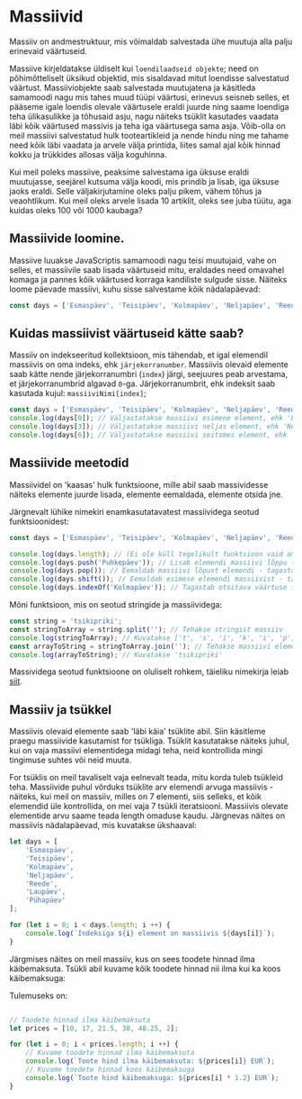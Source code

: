 # Massiivid

Massiiv on andmestruktuur, mis võimaldab salvestada ühe muutuja alla palju erinevaid väärtuseid.

Massiive kirjeldatakse üldiselt kui `loendilaadseid objekte`; need on põhimõtteliselt üksikud objektid, mis sisaldavad mitut loendisse salvestatud väärtust. Massiiviobjekte saab salvestada muutujatena ja käsitleda samamoodi nagu mis tahes muud tüüpi väärtusi, erinevus seisneb selles, et pääseme igale loendis olevale väärtusele eraldi juurde ning saame loendiga teha ülikasulikke ja tõhusaid asju, nagu näiteks tsüklit kasutades vaadata läbi kõik väärtused massivis ja teha iga väärtusega sama asja. Võib-olla on meil massiivi salvestatud hulk tooteartikleid ja nende hindu ning me tahame need kõik läbi vaadata ja arvele välja printida, liites samal ajal kõik hinnad kokku ja trükkides allosas välja koguhinna.

Kui meil poleks massiive, peaksime salvestama iga üksuse eraldi muutujasse, seejärel kutsuma välja koodi, mis prindib ja lisab, iga üksuse jaoks eraldi. Selle väljakirjutamine oleks palju pikem, vähem tõhus ja veaohtlikum. Kui meil oleks arvele lisada 10 artiklit, oleks see juba tüütu, aga kuidas oleks 100 või 1000 kaubaga?

## Massiivide loomine.

Massiive luuakse JavaScriptis samamoodi nagu teisi muutujaid, vahe on selles, et massiivile saab lisada väärtuseid mitu, eraldades need omavahel komaga ja pannes kõik väärtused korraga kandiliste sulgude sisse. Näiteks loome päevade massiivi, kuhu sisse salvestame kõik nädalapäevad:

```javascript
const days = ['Esmaspäev', 'Teisipäev', 'Kolmapäev', 'Neljapäev', 'Reede', 'Laupäev', 'Pühapäev'];
```

## Kuidas massiivist väärtuseid kätte saab?

Massiiv on indekseeritud kollektsioon, mis tähendab, et igal elemendil massiivis on oma indeks, ehk `järjekorranumber`.
Massiivis olevaid elemente saab kätte nende järjekorranumbri (`index`) järgi, seejuures peab arvestama, et järjekorranumbrid algavad `0`-ga. Järjekorranumbrit, ehk indeksit saab kasutada kujul: `massiiviNimi[index]`;

```javascript
const days = ['Esmaspäev', 'Teisipäev', 'Kolmapäev', 'Neljapäev', 'Reede', 'Laupäev', 'Pühapäev'];
console.log(days[0]); // Väljastatakse massiivi esimene element, ehk 'Esmaspäev'
console.log(days[3]); // Väljastatakse massiivi neljas element, ehk 'Neljapäev'
console.log(days[6]); // Väljastatakse massiivi seitsmes element, ehk 'Pühapäev'
```

## Massiivide meetodid

Massiividel on 'kaasas' hulk funktsioone, mille abil saab massividesse näiteks elemente juurde lisada, elemente eemaldada, elemente otsida jne.

Järgnevalt lühike nimekiri enamkasutatavatest massiividega seotud funktsioonidest:

```javascript
const days = ['Esmaspäev', 'Teisipäev', 'Kolmapäev', 'Neljapäev', 'Reede', 'Laupäev', 'Pühapäev'];

console.log(days.length); // (Ei ole küll tegelikult funktsioon vaid omadus) Massiivis olevate elementide arv - kuvatakse 7
console.log(days.push('Puhkepäev')); // Lisab elemendi massiivi lõppu - funktsioon tagastab uue massiivi elementide arvu - 8
console.log(days.pop()); // Eemaldab massiivi lõpust elemendi - tagastatakse eemaldatud elemendi väärtus - 'Puhkepäev,
console.log(days.shift()); // Eemaldab esimese elemendi massiivist - tagastatakse eemaldatud elemendi väärtus - 'Esmaspäev'
console.log(days.indexOf('Kolmapäev')); // Tagastab otsitava väärtuse indeksi - 1 (sest Esmaspäeva ei ole enam massiivis)
```

Mõni funktsioon, mis on seotud stringide ja massiividega:

```javascript
const string = 'tsikipriki';
const stringToArray = string.split(''); // Tehakse stringist massiiv
console.log(stringToArray); // Kuvatakse ['t', 's', 'i', 'k', 'i', 'p', 'r', 'i', 'k', 'i']
const arrayToString = stringToArray.join(''); // Tehakse massiivi elementidest uuesti string
console.log(arrayToString); // Kuvatakse 'tsikipriki'
```

Massividega seotud funktsioone on oluliselt rohkem, täieliku nimekirja leiab [siit](https://developer.mozilla.org/en-US/docs/Web/JavaScript/Reference/Global_Objects/Array).

## Massiiv ja tsükkel

Massiivis olevaid elemente saab 'läbi käia' tsüklite abil. Siin käsitleme praegu massiivide kasutamist for tsükliga. Tsüklit kasutatakse näiteks juhul, kui on vaja massiivi elementidega midagi teha, neid kontrollida mingi tingimuse suhtes või neid muuta.

For tsüklis on meil tavaliselt vaja eelnevalt teada, mitu korda tuleb tsükleid teha. Massiivide puhul võrduks tsüklite arv elemendi arvuga massiivis - näiteks, kui meil on massiiv, milles on 7 elementi, siis selleks, et kõik elemendid üle kontrollida, on mei vaja 7 tsükli iteratsiooni. Massiivis olevate elementide arvu saame teada length omaduse kaudu. Järgnevas näites on massiivis nädalapäevad, mis kuvatakse ükshaaval:

```javascript
let days = [
    'Esmaspäev',
    'Teisipäev',
    'Kolmapäev',
    'Neljapäev',
    'Reede',
    'Laupäev',
    'Pühapäev'
];

for (let i = 0; i < days.length; i ++) {
    console.log(`Indeksiga ${i} element on massiivis ${days[i]}`);
}
```

Järgmises näites on meil massiiv, kus on sees toodete hinnad ilma käibemaksuta. Tsükli abil kuvame kõik toodete hinnad nii ilma kui ka koos käibemaksuga:

Tulemuseks on:

```javascript

// Toodete hinnad ilma käibemaksuta
let prices = [10, 17, 21.5, 30, 48.25, 2];

for (let i = 0; i < prices.length; i ++) {
    // Kuvame toodete hinnad ilma käibemaksuta
    console.log(`Toote hind ilma käibemaksuta: ${prices[i]} EUR`);
    // Kuvame toodete hinnad koos käibemaksuga
    console.log(`Toote hind käibemaksuga: ${prices[i] * 1.2} EUR`);
}
```
